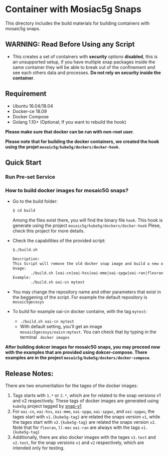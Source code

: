 # Container with Mosiac5g Snaps

This directory includes the build materials for building containers with mosaic5g snaps.
## WARNING: Read Before Using any Script

- This creates a set of containers with **security** options **disabled**, this is an unsupported setup, if you have multiple snap packages inside the same container they will be able to break out of the confinement and see each others data and processes. **Do not rely on security inside the container**.
<!-- - The scripts are tested and works fine in our environment. The models we used for testing is *GIGABYTE BRIX GB-BRi7-8550* and *Dell XPS-15*.  We ARE NOT sure they won't cause trouble in other environments. For more details, please read the known issue section.
- For the details of containers, please read the individual README in their foldes. -->

## Requirement
- Ubuntu 16.04/18.04
- Docker-ce 18.09
- Docker Compose
- Golang 1.10+ (Optional; If you want to rebuild the hook)

**Please make sure that docker can be run with non-root user.**

**Please note that for building the docker containers, we created the hook using the projet ```mosaic5g/kube5g/dockers/docker-hook```.**

## Quick Start

### Run Pre-set Service
<!-- 
In **compose** directory, we provide docker-compose files that can bring up Mosaic5g services without configuring. Just `cd` to your desired service directory and run `docker-compose up -d`. For example, to start an OAI lte service,

1. Go to the lte folder `cd compose/lte`
2. Check if the parameters in `conf.yaml` meet your need
3. Run `docker-compose up -d`
4. The services will start running when ready -->

### How to build docker images for mosaic5G snaps?
- Go to the build folder:
  ```bash
  $ cd build
  ```
  Among the files exist there, you will find the binary file ```hook```. This hook is generate using the project ```mosaic5g/kube5g/dockers/docker-hook``` Plese, check this project for more details.
- Check the capabilities of the provided script:
  ```bash
  $./build.sh 

  Description:
  This Script will remove the old docker snap image and build a new one
  Usage:
          ./build.sh [oai-cn|oai-hss|oai-mme|oai-spgw|oai-ran|flexran|ll-mec] [release tag(default is latest)]
  Example:
          ./build.sh oai-cn mytest
  ```
- You may change the repository name and other parameters that exist in the beggening of the script. For example the default repository is ```mosaic5gecosys```

- To build for example oai-cn docker containe, with the tag ```mytest```:
  - `./build.sh oai-cn mytest`
  - With default setting, you'll get an image ```mosaic5gecosys/oaicn:mytest```. You can check that by typing in the terminal ``` docker images```
<!-- ## Known Issues

- TOSHIBA PORTEGE Z30-C will freeze if running any docker container provided by this branch. -->


**After building dokcer images for mosaic5G snaps, you may proceed now with the examples that are provided using dokcer-compose. There examples are in the project ```mosaic5g/kube5g/dockers/docker-compose```**.


## Release Notes:
There are two enumeritation for the tages of the docker images:
1. Tags starts with ```1.*``` or ```2.*```, which are for related to the snap versions v1 and v2 respectively. These tags of docker images are generated using ```kube5g``` project tagged by [snap-v1](https://gitlab.eurecom.fr/mosaic5g/kube5g/-/tree/snap-v1)
2. For ```oai-cn```, ```oai-hss```, ```oai-mme```, ```oai-spgw```, ```oai-spgwc```, and ```oai-spgwu```, the tages start with ```v1.{kube5g-tag}``` are related the snaps version ```v1```, while the tages start with ```v2.{kube5g-tag}``` are related the snaps version ```v2```. 
Note that for ```flexran```, ```ll-mec``` ```oai-ran``` are always with the tags ```v1.{kube5g-tag}```
2. Additionally, there are also docker images with the tages ```v1.test``` and ```v2.test```, for the snap versions ```v1``` and ```v2``` respectively, which are intended only for testing.